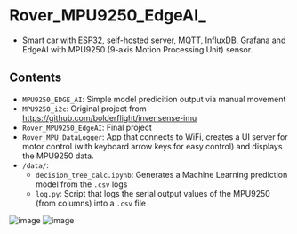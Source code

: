 # Rover_MPU9250_EdgeAI_
  - Smart car with ESP32, self-hosted server, MQTT, InfluxDB, Grafana and EdgeAI with MPU9250 (9-axis Motion Processing Unit) sensor.

## Contents

- `MPU9250_EDGE_AI`: Simple model predicition output via manual movement
- `MPU9250_i2c`: Original project from https://github.com/bolderflight/invensense-imu
- `Rover_MPU9250_EdgeAI`: Final project 
- `Rover_MPU_DataLogger`: App that connects to WiFi, creates a UI server for motor control (with keyboard arrow keys for easy control) and displays the MPU9250 data.
- `/data/`:
  - `decision_tree_calc.ipynb`: Generates a Machine Learning prediction model from the `.csv` logs
  - `log.py`: Script that logs the serial output values of the MPU9250 (from columns) into a `.csv` file


![image](https://github.com/harrkout/Rover_MPU9250_EdgeAI_/blob/readme_images/output-000.jpg?raw=true)
![image](https://github.com/harrkout/Rover_MPU9250_EdgeAI_/blob/readme_images/output-001.jpg?raw=true)
